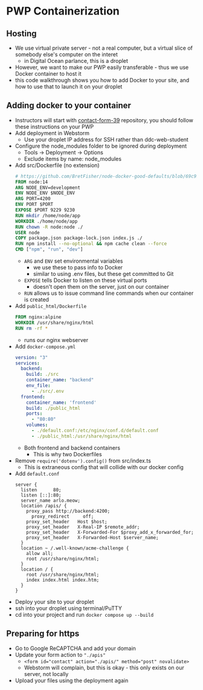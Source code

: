 # PWP Containerization

## Hosting
- We use virtual private server - not a real computer, but a virtual slice of somebody else's computer on the interet
    - in Digital Ocean parlance, this is a droplet
- However, we want to make our PWP easily transferable - thus we use Docker container to host it
- this code walkthrough shows you how to add Docker to your site, and how to use that to launch it on your droplet

## Adding docker to your container
- Instructors will start with [contact-form-39](https://github.com/dd-fullstack-cohort-39/contact-form-39) repository, you should follow these instructions on your PWP
- Add deployment in Webstorm
    - Use your droplet IP address for SSH rather than ddc-web-student
- Configure the node_modules folder to be ignored during deployment
    - Tools -> Deployment -> Options
    - Exclude items by name: node_modules
- Add src/Dockerfile (no extension)
    ```dockerfile
    # https://github.com/BretFisher/node-docker-good-defaults/blob/69c923bc646bc96003e9ada55d1ec5ca943a1b19/Dockerfile
    FROM node:14
    ARG NODE_ENV=development
    ENV NODE_ENV $NODE_ENV
    ARG PORT=4200
    ENV PORT $PORT
    EXPOSE $PORT 9229 9230
    RUN mkdir /home/node/app
    WORKDIR ./home/node/app
    RUN chown -R node:node ./
    USER node
    COPY package.json package-lock.json index.js ./
    RUN npm install --no-optional && npm cache clean --force
    CMD ["npm", "run", "dev"]
    ```
    - `ARG` and `ENV` set environmental variables
        - we use these to pass info to Docker
        - similar to using .env files, but these get committed to Git
    - `EXPOSE` tells Docker to listen on these virtual ports
        - doesn't open them on the server, just on our container
    - `RUN` allows us to issue command line commands when our container is created
- Add `public_html/Dockerfile`
    ```dockerfile
    FROM nginx:alpine
    WORKDIR /usr/share/nginx/html
    RUN rm -rf *
    ```
    - runs our nginx webserver
- Add `docker-compose.yml`
    ```yaml
    version: "3"
    services:
      backend:
        build: ./src
        container_name: "backend"
        env_file:
          - ./src/.env
      frontend:
        container_name: 'frontend'
        build: ./public_html
        ports:
          - "80:80"
        volumes:
          - ./default.conf:/etc/nginx/conf.d/default.conf
          - ./public_html:/usr/share/nginx/html
    ```
    - Both frontend and backend containers
        - This is why two Dockerfiles
- Remove `require('dotenv').config()` from src/index.ts
    - This is extraneous config that will collide with our docker config
- Add `default.conf`
  ```
  server {
    listen      80;
    listen [::]:80;
    server_name arlo.meow;
    location /apis/ {
      proxy_pass http://backend:4200;
        proxy_redirect     off;
      proxy_set_header   Host $host;
      proxy_set_header   X-Real-IP $remote_addr;
      proxy_set_header   X-Forwarded-For $proxy_add_x_forwarded_for;
      proxy_set_header   X-Forwarded-Host $server_name;
    }
    location ~ /.well-known/acme-challenge {
      allow all;
      root /usr/share/nginx/html;
    }
    location / {
      root /usr/share/nginx/html;
      index index.html index.htm;
    }
  }
  ```
- Deploy your site to your droplet
- ssh into your droplet using terminal/PuTTY
- cd into your project and run `docker compose up --build`

## Preparing for https
- Go to Google ReCAPTCHA and add your domain
- Update your form action to `"./apis"`
    - `<form id="contact" action="./apis/" method="post" novalidate>`
    - Webstorm will complain, but this is okay - this only exists on our server, not locally
- Upload your files using the deployment again
  
